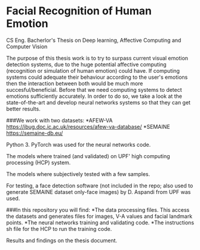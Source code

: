 # Facial Recognition of Human Emotion
 CS Eng. Bacherlor's Thesis on Deep learning, Affective Computing and Computer Vision

The purpose of this thesis work is to try to surpass current visual emotion detection systems, due to the huge potential affective computing (recognition or simulation of human emotion) could have. If computing systems could adequate their behaviour according to the user's emotions then the interaction between both would be much more succesful/beneficial. Before that we need computing systems to detect emotions sufficiently accurately. In order to do so, we take a look at the state-of-the-art and develop neural networks systems so that they can get better results.

###We work with two datasets: 
*AFEW-VA https://ibug.doc.ic.ac.uk/resources/afew-va-database/
*SEMAINE https://semaine-db.eu/

Python 3.
PyTorch was used for the neural networks code.

The models where trained (and validated) on UPF' high computing processing (HCP) system.

The models where subjectively tested with a few samples.

For testing, a face detection software (not included in the repo; also used to generate SEMAINE dataset only-face images) by D. Aspandi from UPF was used.   

###In this repository you will find:
*The data processing files. This access the datasets and generates files for images, V-A values and facial landmark points.
*The neural networks training and validating code.
*The instructions sh file for the HCP to run the training code.

Results and findings on the thesis document.
